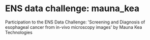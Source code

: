 # ENS data challenge: mauna_kea
Participation to the ENS Data Challenge: 'Screening and Diagnosis of esophageal cancer from in-vivo microscopy images' by Mauna Kea Technologies
